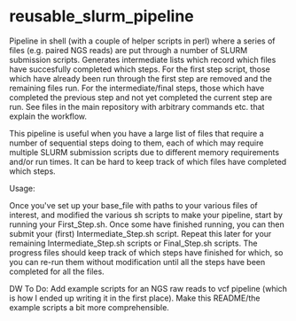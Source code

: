 # reusable_slurm_pipeline

Pipeline in shell (with a couple of helper scripts in perl) where a series of files (e.g. paired NGS reads) are put through a number of SLURM submission scripts.
Generates intermediate lists which record which files have succesfully completed which steps. For the first step script, those which have already been run through
the first step are removed and the remaining files run. For the intermediate/final steps, those which have completed the previous step and not yet completed the 
current step are run. See files in the main repository with arbitrary commands etc. that explain the workflow.

This pipeline is useful when you have a large list of files that require a number of sequential steps doing to them, each of which may require multiple SLURM submission
scripts due to different memory requirements and/or run times. It can be hard to keep track of which files have completed which steps. 

Usage:

Once you've set up your base_file with paths to your various files of interest, and modified the various sh scripts to make your pipeline, start by running your First_Step.sh. Once some have finished running, you can then submit your (first) Intermediate_Step.sh script. Repeat this later for your remaining Intermediate_Step.sh scripts or Final_Step.sh scripts. The progress files should keep track of which steps have finished for which, so you can re-run them without modification until all the steps have been completed for all the files. 


DW To Do:
Add example scripts for an NGS raw reads to vcf pipeline (which is how I ended up writing it in the first place). 
Make this README/the example scripts a bit more comprehensible.
